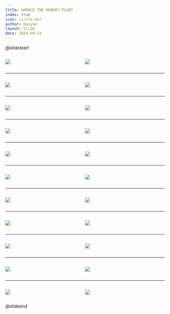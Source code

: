 ```yaml
---
title: HAROLD THE HUNGRY PLANT
index: true
icon: circle-dot
author: Haiyue
layout: Slide
date: 2024-09-23
---
```

 
@slidestart

<div style="display:flex">
<div style="flex:1">

![](https://raw.githubusercontent.com/yclord/reading/refs/heads/master/english/Level-L/HAROLD%20THE%20HUNGRY%20PLANT/001.webp)
</div>
<div style="flex:1">

![](https://raw.githubusercontent.com/yclord/reading/refs/heads/master/english/Level-L/HAROLD%20THE%20HUNGRY%20PLANT/002.webp)
</div>
</div>

---

<div style="display:flex">
<div style="flex:1">

![](https://raw.githubusercontent.com/yclord/reading/refs/heads/master/english/Level-L/HAROLD%20THE%20HUNGRY%20PLANT/003.webp)
</div>
<div style="flex:1">

![](https://raw.githubusercontent.com/yclord/reading/refs/heads/master/english/Level-L/HAROLD%20THE%20HUNGRY%20PLANT/004.webp)
</div>
</div>

---

<div style="display:flex">
<div style="flex:1">

![](https://raw.githubusercontent.com/yclord/reading/refs/heads/master/english/Level-L/HAROLD%20THE%20HUNGRY%20PLANT/005.webp)
</div>
<div style="flex:1">

![](https://raw.githubusercontent.com/yclord/reading/refs/heads/master/english/Level-L/HAROLD%20THE%20HUNGRY%20PLANT/006.webp)
</div>
</div>

---

<div style="display:flex">
<div style="flex:1">

![](https://raw.githubusercontent.com/yclord/reading/refs/heads/master/english/Level-L/HAROLD%20THE%20HUNGRY%20PLANT/007.webp)
</div>
<div style="flex:1">

![](https://raw.githubusercontent.com/yclord/reading/refs/heads/master/english/Level-L/HAROLD%20THE%20HUNGRY%20PLANT/008.webp)
</div>
</div>

---

<div style="display:flex">
<div style="flex:1">

![](https://raw.githubusercontent.com/yclord/reading/refs/heads/master/english/Level-L/HAROLD%20THE%20HUNGRY%20PLANT/009.webp)
</div>
<div style="flex:1">

![](https://raw.githubusercontent.com/yclord/reading/refs/heads/master/english/Level-L/HAROLD%20THE%20HUNGRY%20PLANT/010.webp)
</div>
</div>

---

<div style="display:flex">
<div style="flex:1">

![](https://raw.githubusercontent.com/yclord/reading/refs/heads/master/english/Level-L/HAROLD%20THE%20HUNGRY%20PLANT/011.webp)
</div>
<div style="flex:1">

![](https://raw.githubusercontent.com/yclord/reading/refs/heads/master/english/Level-L/HAROLD%20THE%20HUNGRY%20PLANT/012.webp)
</div>
</div>

---

<div style="display:flex">
<div style="flex:1">

![](https://raw.githubusercontent.com/yclord/reading/refs/heads/master/english/Level-L/HAROLD%20THE%20HUNGRY%20PLANT/013.webp)
</div>
<div style="flex:1">

![](https://raw.githubusercontent.com/yclord/reading/refs/heads/master/english/Level-L/HAROLD%20THE%20HUNGRY%20PLANT/014.webp)
</div>
</div>

---

<div style="display:flex">
<div style="flex:1">

![](https://raw.githubusercontent.com/yclord/reading/refs/heads/master/english/Level-L/HAROLD%20THE%20HUNGRY%20PLANT/015.webp)
</div>
<div style="flex:1">

![](https://raw.githubusercontent.com/yclord/reading/refs/heads/master/english/Level-L/HAROLD%20THE%20HUNGRY%20PLANT/016.webp)
</div>
</div>

---

<div style="display:flex">
<div style="flex:1">

![](https://raw.githubusercontent.com/yclord/reading/refs/heads/master/english/Level-L/HAROLD%20THE%20HUNGRY%20PLANT/017.webp)
</div>
<div style="flex:1">

![](https://raw.githubusercontent.com/yclord/reading/refs/heads/master/english/Level-L/HAROLD%20THE%20HUNGRY%20PLANT/018.webp)
</div>
</div>

---

<div style="display:flex">
<div style="flex:1">

![](https://raw.githubusercontent.com/yclord/reading/refs/heads/master/english/Level-L/HAROLD%20THE%20HUNGRY%20PLANT/019.webp)
</div>
<div style="flex:1">

![](https://raw.githubusercontent.com/yclord/reading/refs/heads/master/english/Level-L/HAROLD%20THE%20HUNGRY%20PLANT/020.webp)
</div>
</div>

---

<div style="display:flex">
<div style="flex:1">

![](https://raw.githubusercontent.com/yclord/reading/refs/heads/master/english/Level-L/HAROLD%20THE%20HUNGRY%20PLANT/021.webp)
</div>
<div style="flex:1">

![](https://raw.githubusercontent.com/yclord/reading/refs/heads/master/english/Level-L/HAROLD%20THE%20HUNGRY%20PLANT/022.webp)
</div>
</div>

@slideend